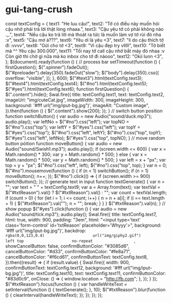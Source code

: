 # gui-tang-crush
const textConfig = {   text1: "He luu cậu!",   text2: "Tớ có điều này muốn hỏi cậu nhớ phải trả lời thật lòng nhaaa.",   text3: "Cậu yêu tớ có phải không nào ._.",   text4: "Nếu cậu ko trả lời mà thoát ra tức là muốn làm vợ tớ rùi đó nha :v",   text5: "Cậu mơ à???",   text6: "Yêu ơi là yêu &lt;3",   text7: "lí do cậu thích tớ đi :vvvv",   text8: "Gửi cho tớ &lt;3",   text9: "Vì cậu đẹp try vlllll",   text10: "Tớ biết mà ^^ Yêu cậu 300.000",   text11:     "Tối nay tớ call cậu nhớ bắt máy đó nhaa :v Còn giờ thì chờ gì nữa mà ko inbox cho tớ đi nàooo",   text12: "Okii lunn &lt;3", };  $(document).ready(function () {   // process bar   setTimeout(function () {     firstQuestion();     $(".spinner").fadeOut();     $("#preloader").delay(350).fadeOut("slow");     $("body").delay(350).css({       overflow: "visible",     });   }, 600);    $("#text3").html(textConfig.text3);   $("#text4").html(textConfig.text4);   $("#no").html(textConfig.text5);   $("#yes").html(textConfig.text6);    function firstQuestion() {     $(".content").hide();     Swal.fire({       title: textConfig.text1,       text: textConfig.text2,       imageUrl: "img/cuteCat.jpg",       imageWidth: 300,       imageHeight: 300,       background: '#fff url("img/iput-bg.jpg")',       imageAlt: "Custom image",     }).then(function () {       $(".content").show(200);     });   }    // switch button position   function switchButton() {     var audio = new Audio("sound/duck.mp3");     audio.play();     var leftNo = $("#no").css("left");     var topNO = $("#no").css("top");     var leftY = $("#yes").css("left");     var topY = $("#yes").css("top");     $("#no").css("left", leftY);     $("#no").css("top", topY);     $("#yes").css("left", leftNo);     $("#yes").css("top", topNO);   }   // move random button póition   function moveButton() {     var audio = new Audio("sound/Swish1.mp3");     audio.play();     if (screen.width &lt;= 600) {       var x = Math.random() * 300;       var y = Math.random() * 500;     } else {       var x = Math.random() * 500;       var y = Math.random() * 500;     }     var left = x + "px";     var top = y + "px";     $("#no").css("left", left);     $("#no").css("top", top);   }    var n = 0;   $("#no").mousemove(function () {     if (n &lt; 1) switchButton();     if (n > 1) moveButton();     n++;   });   $("#no").click(() => {     if (screen.width >= 900) switchButton();   });    // generate text in input   function textGenerate() {     var n = "";     var text = " " + textConfig.text9;     var a = Array.from(text);     var textVal = $("#txtReason").val() ? $("#txtReason").val() : "";     var count = textVal.length;     if (count > 0) {       for (let i = 1; i &lt;= count; i++) {         n = n + a[i];         if (i == text.length + 1) {           $("#txtReason").val("");           n = "";           break;         }       }     }     $("#txtReason").val(n);   }    // show popup   $("#yes").click(function () {     var audio = new Audio("sound/tick.mp3");     audio.play();     Swal.fire({       title: textConfig.text7,       html: true,       width: 900,       padding: "3em",       html: "&lt;input type='text' class='form-control' id='txtReason'  placeholder='Whyyy'>",       background: '#fff url("img/iput-bg.jpg")',       backdrop: `                     rgba(0,0,123,0.4)                     url("img/giphy2.gif")                     left top                     no-repeat                   `,       showCancelButton: false,       confirmButtonColor: "#3085d6",       cancelButtonColor: "#d33",       confirmButtonColor: "#fe8a71",       cancelButtonColor: "#f6cd61",       confirmButtonText: textConfig.text8,     }).then((result) => {       if (result.value) {         Swal.fire({           width: 900,           confirmButtonText: textConfig.text12,           background: '#fff url("img/iput-bg.jpg")',           title: textConfig.text10,           text: textConfig.text11,           confirmButtonColor: "#83d0c9",           onClose: () => {             window.location = "http://fb.com";           },         });       }     });      $("#txtReason").focus(function () {       var handleWriteText = setInterval(function () {         textGenerate();       }, 10);       $("#txtReason").blur(function () {         clearInterval(handleWriteText);       });     });   }); });
